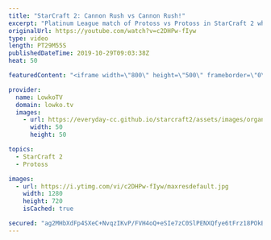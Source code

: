 ```yaml
---
title: "StarCraft 2: Cannon Rush vs Cannon Rush!"
excerpt: "Platinum League match of Protoss vs Protoss in StarCraft 2 where both players decide to open up with the same strategy... The infamous Cannon Rush!  Get more videos & support my work: http://www.patreon.com/lowkotv  If you have an awesome game of StarCraft 2 you would like me to cast, you can submit"
originalUrl: https://youtube.com/watch?v=c2DHPw-fIyw
type: video
length: PT29M55S
publishedDateTime: 2019-10-29T09:03:38Z
heat: 50

featuredContent: "<iframe width=\"800\" height=\"500\" frameborder=\"0\" src=\"https://www.youtube.com/embed/c2DHPw-fIyw\" allow=\"accelerometer; autoplay; encrypted-media; gyroscope; picture-in-picture\" allowfullscreen></iframe>"

provider:
  name: LowkoTV
  domain: lowko.tv
  images:
    - url: https://everyday-cc.github.io/starcraft2/assets/images/organizations/lowko.tv-50x50.jpg
      width: 50
      height: 50

topics:
  - StarCraft 2
  - Protoss

images:
  - url: https://i.ytimg.com/vi/c2DHPw-fIyw/maxresdefault.jpg
    width: 1280
    height: 720
    isCached: true

secured: "ag2MHbXdFp4SXeC+NvqzIKvP/FVH4oQ+eSIe7zC0SlPENXQfye6tFrz18POkBTzhtH8czqr61hf2MzN+UbyxlC5RTsSWd7YDNarKnzTVdX1OS1wBzOYVs+TuJ9dvJspud3Cath0TKdxFEvNu/35jvT41ezqEsjv5+p0HpvnKfZG2ZcdRPJvZjfy+L/SZTUrHRV+q9iM4kLDknoe1dJ3vcL9Hd4T8qDZgQKo+p8s0JvEMvSKEvO3B8XQDzOZHUcGJ3aCRrna8VwLHvCx99SwJFpOYXwA70n+SBGSzVLcNMSEJfkidNZnUKUteqWmwEGJm9ITuh4438LiBOQtjgCI/tevACwWwuJTM0PkNiVFvsMGOWM3re9AmHiOL2WMI6YikdZXdew796/euPo4HqP8nC44zfQsiu8QLOYrDgBra9GM=;7OxOLDAsD76LS/pRUJrCmA=="
---
```


